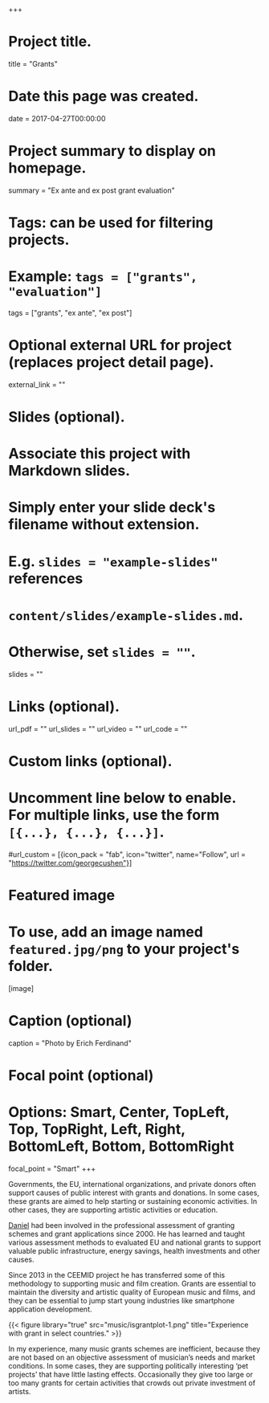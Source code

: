+++
# Project title.
title = "Grants"

# Date this page was created.
date = 2017-04-27T00:00:00

# Project summary to display on homepage.
summary = "Ex ante and ex post grant evaluation"

# Tags: can be used for filtering projects.
# Example: `tags = ["grants", "evaluation"]`
tags = ["grants", "ex ante", "ex post"]

# Optional external URL for project (replaces project detail page).
external_link = ""

# Slides (optional).
#   Associate this project with Markdown slides.
#   Simply enter your slide deck's filename without extension.
#   E.g. `slides = "example-slides"` references 
#   `content/slides/example-slides.md`.
#   Otherwise, set `slides = ""`.
slides = ""

# Links (optional).
url_pdf = ""
url_slides = ""
url_video = ""
url_code = ""

# Custom links (optional).
#   Uncomment line below to enable. For multiple links, use the form `[{...}, {...}, {...}]`.
#url_custom = [{icon_pack = "fab", icon="twitter", name="Follow", url = "https://twitter.com/georgecushen"}]

# Featured image
# To use, add an image named `featured.jpg/png` to your project's folder. 

[image]
  # Caption (optional)
  caption = "Photo by Erich Ferdinand"
  
  # Focal point (optional)
  # Options: Smart, Center, TopLeft, Top, TopRight, Left, Right, BottomLeft, Bottom, BottomRight
  focal_point = "Smart"
+++

Governments, the EU, international organizations, and private donors often support causes of public interest with grants and donations. In some cases, these grants are aimed to help starting or sustaining economic activities. In other cases, they are supporting artistic activities or education.

[Daniel](https://dataandlyrics.com/author/daniel/) had been involved in the professional assessment of granting schemes and grant applications since 2000. He has learned and taught various assessment methods to evaluated EU and national grants to support valuable public infrastructure, energy savings, health investments and other causes.

Since 2013 in the CEEMID project he has transferred some of this methodology to supporting music and film creation. Grants are essential to maintain the diversity and artistic quality of European music and films, and they can be essential to jump start young industries like smartphone application development.

{{< figure library="true" src="music/isgrantplot-1.png" title="Experience with grant in select countries." >}}

In my experience, many music grants schemes are inefficient, because they are not based on an objective assessment of musician’s needs and market conditions. In some cases, they are supporting politically interesting ‘pet projects’ that have little lasting effects. Occasionally they give too large or too many grants for certain activities that crowds out private investment of artists. 


